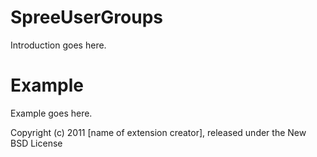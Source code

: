 SpreeUserGroups
===============

Introduction goes here.


Example
=======

Example goes here.


Copyright (c) 2011 [name of extension creator], released under the New BSD License
